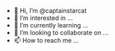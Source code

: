 - 👋 Hi, I’m @captainstarcat
- 👀 I’m interested in ...
- 🌱 I’m currently learning ...
- 💞️ I’m looking to collaborate on ...
- 📫 How to reach me ...

<!---
captainstarcat/captainstarcat is a ✨ special ✨ repository because its `README.md` (this file) appears on your GitHub profile.
You can click the Preview link to take a look at your changes.
--->
